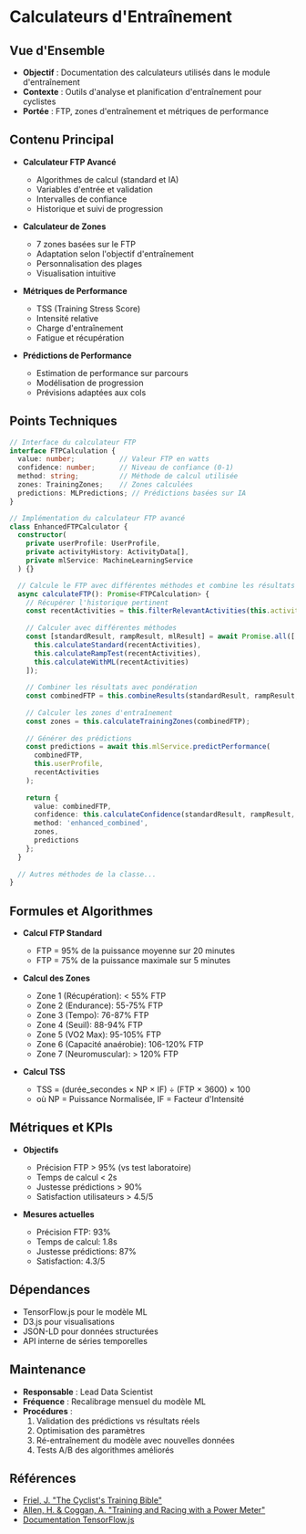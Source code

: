 # Calculateurs d'Entraînement

## Vue d'Ensemble
- **Objectif** : Documentation des calculateurs utilisés dans le module d'entraînement
- **Contexte** : Outils d'analyse et planification d'entraînement pour cyclistes
- **Portée** : FTP, zones d'entraînement et métriques de performance

## Contenu Principal
- **Calculateur FTP Avancé**
  - Algorithmes de calcul (standard et IA)
  - Variables d'entrée et validation
  - Intervalles de confiance
  - Historique et suivi de progression
  
- **Calculateur de Zones**
  - 7 zones basées sur le FTP
  - Adaptation selon l'objectif d'entraînement
  - Personnalisation des plages
  - Visualisation intuitive

- **Métriques de Performance**
  - TSS (Training Stress Score)
  - Intensité relative
  - Charge d'entraînement
  - Fatigue et récupération
  
- **Prédictions de Performance**
  - Estimation de performance sur parcours
  - Modélisation de progression
  - Prévisions adaptées aux cols

## Points Techniques
```typescript
// Interface du calculateur FTP
interface FTPCalculation {
  value: number;           // Valeur FTP en watts
  confidence: number;      // Niveau de confiance (0-1)
  method: string;          // Méthode de calcul utilisée
  zones: TrainingZones;    // Zones calculées
  predictions: MLPredictions; // Prédictions basées sur IA
}

// Implémentation du calculateur FTP avancé
class EnhancedFTPCalculator {
  constructor(
    private userProfile: UserProfile,
    private activityHistory: ActivityData[],
    private mlService: MachineLearningService
  ) {}

  // Calcule le FTP avec différentes méthodes et combine les résultats
  async calculateFTP(): Promise<FTPCalculation> {
    // Récupérer l'historique pertinent
    const recentActivities = this.filterRelevantActivities(this.activityHistory);
    
    // Calculer avec différentes méthodes
    const [standardResult, rampResult, mlResult] = await Promise.all([
      this.calculateStandard(recentActivities),
      this.calculateRampTest(recentActivities),
      this.calculateWithML(recentActivities)
    ]);
    
    // Combiner les résultats avec pondération
    const combinedFTP = this.combineResults(standardResult, rampResult, mlResult);
    
    // Calculer les zones d'entraînement
    const zones = this.calculateTrainingZones(combinedFTP);
    
    // Générer des prédictions
    const predictions = await this.mlService.predictPerformance(
      combinedFTP,
      this.userProfile,
      recentActivities
    );
    
    return {
      value: combinedFTP,
      confidence: this.calculateConfidence(standardResult, rampResult, mlResult),
      method: 'enhanced_combined',
      zones,
      predictions
    };
  }
  
  // Autres méthodes de la classe...
}
```

## Formules et Algorithmes
- **Calcul FTP Standard**
  - FTP = 95% de la puissance moyenne sur 20 minutes
  - FTP = 75% de la puissance maximale sur 5 minutes
  
- **Calcul des Zones**
  - Zone 1 (Récupération): < 55% FTP
  - Zone 2 (Endurance): 55-75% FTP
  - Zone 3 (Tempo): 76-87% FTP
  - Zone 4 (Seuil): 88-94% FTP
  - Zone 5 (VO2 Max): 95-105% FTP
  - Zone 6 (Capacité anaérobie): 106-120% FTP
  - Zone 7 (Neuromuscular): > 120% FTP

- **Calcul TSS**
  - TSS = (durée_secondes × NP × IF) ÷ (FTP × 3600) × 100
  - où NP = Puissance Normalisée, IF = Facteur d'Intensité

## Métriques et KPIs
- **Objectifs**
  - Précision FTP > 95% (vs test laboratoire)
  - Temps de calcul < 2s
  - Justesse prédictions > 90%
  - Satisfaction utilisateurs > 4.5/5
  
- **Mesures actuelles**
  - Précision FTP: 93%
  - Temps de calcul: 1.8s
  - Justesse prédictions: 87%
  - Satisfaction: 4.3/5

## Dépendances
- TensorFlow.js pour le modèle ML
- D3.js pour visualisations
- JSON-LD pour données structurées
- API interne de séries temporelles

## Maintenance
- **Responsable** : Lead Data Scientist
- **Fréquence** : Recalibrage mensuel du modèle ML
- **Procédures** :
  1. Validation des prédictions vs résultats réels
  2. Optimisation des paramètres
  3. Ré-entraînement du modèle avec nouvelles données
  4. Tests A/B des algorithmes améliorés

## Références
- [Friel, J. "The Cyclist's Training Bible"](https://www.velopress.com/books/the-cyclists-training-bible/)
- [Allen, H. & Coggan, A. "Training and Racing with a Power Meter"](https://www.velopress.com/books/training-racing-with-a-power-meter/)
- [Documentation TensorFlow.js](https://www.tensorflow.org/js/)
